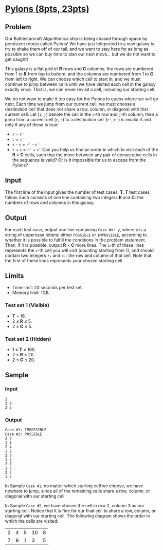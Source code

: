 #   [Pylons (8pts, 23pts)](https://codingcompetitions.withgoogle.com/codejam/round/0000000000051635/0000000000104e03)

##  Problem
Our Battlestarcraft Algorithmica ship is being chased through space by persistent robots called Pylons! We have just teleported to a new galaxy to try to shake them off of our tail, and we want to stay here for as long as possible so we can buy time to plan our next move... but we do not want to get caught!

This galaxy is a flat grid of **R** rows and **C** columns; the rows are numbered from 1 to **R** from top to bottom, and the columns are numbered from 1 to **C** from left to right. We can choose which cell to start in, and we must continue to jump between cells until we have visited each cell in the galaxy exactly once. That is, we can never revisit a cell, including our starting cell.

We do not want to make it too easy for the Pylons to guess where we will go next. Each time we jump from our current cell, we must choose a destination cell that does not share a row, column, or diagonal with that current cell. Let (`i`, `j`) denote the cell in the `i`-th row and `j`-th column; then a jump from a current cell (`r`, `c`) to a destination cell (`r'`, `c'`) is invalid if and only if any of these is true:

* `r` = `r'`
* `c` = `c'`
* `r` - `c` = `r'` - `c'`
* `r` + `c` = `r'` + `c'`
Can you help us find an order in which to visit each of the **R** × **C** cells, such that the move between any pair of consecutive cells in the sequence is valid? Or is it impossible for us to escape from the Pylons?

##  Input
The first line of the input gives the number of test cases, **T**. **T** test cases follow. Each consists of one line containing two integers **R** and **C**: the numbers of rows and columns in this galaxy.

##  Output
For each test case, output one line containing `Case #x: y`, where `y` is a string of uppercase letters: either `POSSIBLE` or `IMPOSSIBLE`, according to whether it is possible to fulfill the conditions in the problem statement. Then, if it is possible, output **R** × **C** more lines. The `i`-th of these lines represents the `i`-th cell you will visit (counting starting from 1), and should contain two integers `rᵢ` and `cᵢ`: the row and column of that cell. Note that the first of these lines represents your chosen starting cell.

##  Limits
* Time limit: 20 seconds per test set.
* Memory limit: 1GB.

### Test set 1 (Visible)
* **T** = 16.
* 2 ≤ **R** ≤ 5.
* 2 ≤ **C** ≤ 5.

### Test set 2 (Hidden)
* 1 ≤ **T** ≤ 100.
* 2 ≤ **R** ≤ 20.
* 2 ≤ **C** ≤ 20.

##  Sample
### Input
```
2
2 2
2 5
```

### Output
```
Case #1: IMPOSSIBLE
Case #2: POSSIBLE
2 3
1 1
2 4
1 2
2 5
1 3
2 1
1 5
2 2
1 4
```

In Sample `Case #1`, no matter which starting cell we choose, we have nowhere to jump, since all of the remaining cells share a row, column, or diagonal with our starting cell.

In Sample `Case #2`, we have chosen the cell in row 2, column 3 as our starting cell. Notice that it is fine for our final cell to share a row, column, or diagonal with our starting cell. The following diagram shows the order in which the cells are visited:

<table>
  <tr>
    <td>2</td>
    <td>4</td>
    <td>6</td>
    <td>10</td>
    <td>8</td>
  </tr>
  <tr>
    <td>7</td>
    <td>9</td>
    <td>1</td>
    <td>3</td>
    <td>5</td>
  </tr>
</table>
